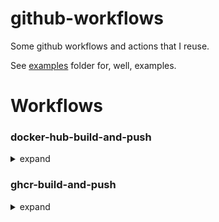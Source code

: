 # github-workflows

Some github workflows and actions that I reuse.

See [examples](./examples/) folder for, well, examples.

# Workflows

### docker-hub-build-and-push

<details>
<summary>expand</summary>
Builds an image and pushes to docker hub

Variables:
- `repository`
  - name of repo for image (e.g. `haondt`)
- `image`
  - name of image
- `context`
  - path for build context
- `file`
  - path to dockerfile
secrets:
- `DOCKER_USERNAME`
  - username for docker hub
- `DOCKER_PASSWORD`
  - password for docker hub
</details>

### ghcr-build-and-push

<details>
<summary>expand</summary>
Builds an image and pushes to ghcr

Variables:
- `repository`
  - name of repo for image (e.g. `haondt`)
- `image`
  - name of image
- `context`
  - path for build context
- `file`
  - path to dockerfile
</details>